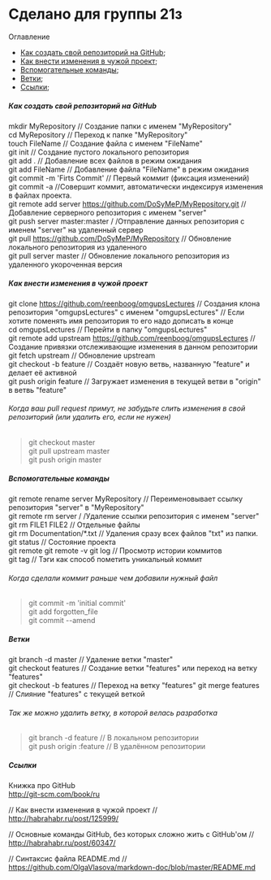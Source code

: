 Сделано для группы 21з
============

Оглавление
+ [Как создать свой репозиторий на GitHub](#Create);
+ [Как внести изменения в чужой проект](#Change);
+ [Вспомогательные команды](#Help);
+ [Ветки](#Branch);
+ [Ссылки](#Links);

##### <a name="Create"></a> Как создать свой репозиторий на GitHub
mkdir MyRepository // Создание папки с именем "MyRepository" <br/>
cd MyRepository // Переход к папке "MyRepository" <br/>
touch FileName // Создание файла с именем "FileName" <br/>
git init // Создание пустого локального репозитория <br/>
git add . // Добавление всех файлов в режим ожидания <br/>
git add FileName // Добавление файла "FileName" в режим ожидания <br/>
git commit -m 'Firts Commit' // Первый коммит (фиксация изменений) <br/>
git commit -a //Совершит коммит, автоматически индексируя изменения в файлах проекта. <br/>
git remote add server https://github.com/DoSyMeP/MyRepository.git // Добавление серверного репозитория с именем "server" <br/>
git push server master:master / /Отправление данных репозитория с именем "server" на удаленный сервер <br/>
git pull https://github.com/DoSyMeP/MyRepository // Обновление локального репозитория из удаленного <br/>
git pull server master // Обновление локального репозитория из удаленного укороченная версия <br/>

##### <a name="Change"></a> Как внести изменения в чужой проект
git clone https://github.com/reenboog/omgupsLectures // Создания клона репозитория "omgupsLectures" c именем "omgupsLectures"
// Eсли хотите поменять имя репозитория то его надо дописать в конце <br/>
cd omgupsLectures // Перейти в папку "omgupsLectures" <br/>
git remote add upstream https://github.com/reenboog/omgupsLectures // Создание привязки отслеживающие изменения в данном репозитории <br/>
git fetch upstream // Обновление upstream <br/>
git checkout -b feature // Создаёт новую ветвь, названную "feature" и делает её активной <br/>
git push origin feature // Загружает изменения в текущей ветви в "origin" в ветвь "feature" <br/>
###### Когда ваш pull request примут, не забудьте слить изменения в свой репозиторий (или удалить его, если не нужен) ######
> git checkout master <br/>
> git pull upstream master <br/>
> git push origin master <br/>

##### <a name="Help"></a>Вспомогательные команды
git remote rename server MyRepository // Переименовывает ссылку репозитория "server" в "MyRepository" <br/>
git remote rm server / /Удаление ссылки репозитория с именем "server" <br/>
git rm FILE1 FILE2 // Отдельные файлы <br/>
git rm Documentation/\*.txt // Удаления сразу всех файлов "txt" из папки. <br/>
git status // Состояние проекта <br/>
git remote 
git remote -v
git log // Просмотр истории коммитов <br/>
git tag // Тэги как способ пометить уникальный коммит <br/>

###### Когда сделали коммит раньше чем добавили нужный файл ######
> git commit -m 'initial commit' <br/>
> git add forgotten_file <br/>
> git commit --amend<br/>

##### <a name="Branch"></a> Ветки
git branch -d master // Удаление ветки "master" <br/>
git checkout features // Создание ветки "features" или переход на ветку "features" <br/>
git checkout -b features // Переход на ветку "features"
git merge features // Слияние "features" с текущей веткой <br/>
###### Так же можно удалить ветку, в которой велась разработка ######
> git branch -d feature // В локальном репозитории <br/>
> git push origin :feature // В удалённом репозитории <br/>

##### <a name="Links"></a> Сcылки
Книжка про GitHub <br/>
http://git-scm.com/book/ru <br/>

// Как внести изменения в чужой проект // <br/>
http://habrahabr.ru/post/125999/ <br/>

// Основные команды GitHub, без которых сложно жить с GitHub'ом // <br/>
http://habrahabr.ru/post/60347/ <br/>

// Синтаксис файла README.md // <br/>
https://github.com/OlgaVlasova/markdown-doc/blob/master/README.md <br/>
